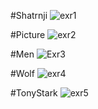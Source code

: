 #Shatrnji
![exr1](https://user-images.githubusercontent.com/93393815/139487732-26aa264a-9129-496c-9057-7febdb00697c.jpg)

#Picture
![exr2](https://user-images.githubusercontent.com/93393815/139487807-1a95cd51-8735-484a-8dd9-c3c1593156b3.jpg)

#Men
![Exr3](https://user-images.githubusercontent.com/93393815/139487823-7d747f26-2b0d-4779-8313-c8d98655e0bd.jpg)

#Wolf
![exr4](https://user-images.githubusercontent.com/93393815/139487830-ef74a48a-1b83-4c63-9739-fb72e4f3c86e.jpg)

#TonyStark
![exr5](https://user-images.githubusercontent.com/93393815/139487844-7e30759f-0555-4726-ad11-fbfe350064f2.jpg)
